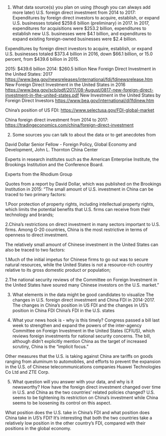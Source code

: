 1. What data source(s) you plan on using (though you can always add more later)
U.S. foreign direct investment from 2014 to 2017: 
Expenditures by foreign direct investors to acquire, establish, or expand U.S. businesses totaled $259.6 billion (preliminary) in 2017. In 2017, expenditures for acquisitions were $253.2 billion, expenditures to establish new U.S. businesses were $4.1 billion, and expenditures to expand existing foreign-owned businesses were $2.4 billion.

Expenditures by foreign direct investors to acquire, establish, or expand U.S. businesses totaled
$373.4 billion in 2016, down $66.1 billion, or 15.0 percent, from $439.6 billion in 2015. 

2015: $439.6 billion 
2014: $260.5 billion 
New Foreign Direct Investment in the United States: 2017
https://www.bea.gov/newsreleases/international/fdi/fdinewsrelease.htm
New Foreign Direct Investment in the United States in 2016
https://www.bea.gov/scb/pdf/2017/08-August/0817-new-foreign-direct-investment-in-the-united-states.pdf
New Investment in the United States by Foreign Direct Investors
https://www.bea.gov/international/di1fdinew.htm

China’s position of US FDI:
https://www.selectusa.gov/FDI-global-market

China foreign direct investment from 2014 to 2017: 
https://tradingeconomics.com/china/foreign-direct-investment

2.	Some sources you can talk to about the data or to get anecdotes from 

David Dollar
Senior Fellow - Foreign Policy, Global Economy and Development, John L. Thornton China Center

Experts in research institutes such as the American Enterprise Institute, the Brookings Institution and the Conference Board.

Experts from the Rhodium Group 

Quotes from a report by David Dollar, which was published on the Brookings Institution in 2015:
“The small amount of U.S. investment in China can be traced to two primary factors: 

1.Poor protection of property rights, including intellectual property rights, which limits the potential benefits that U.S. firms can receive from their technology and brands; 

2.China’s restrictions on direct investment in many sectors important to U.S. firms. Among G-20 countries, China is the most restrictive in terms of openness to direct investment.

The relatively small amount of Chinese investment in the United States can also be traced to two factors: 

1.Much of the initial impetus for Chinese firms to go out was to secure natural resources, while the United States is not a resource-rich country relative to its gross domestic product or population;

2.The national security reviews of the Committee on Foreign Investment in the United States have soured many Chinese investors on the U.S. market.”

3.	What elements in the data might be good candidates to visualize
The changes in U.S. foreign direct investment and China FDI in 2014-2017. 
The changes in China’s position in US FDI and the changes in US’s position in China FDI
China’s FDI in the U.S. states

4.	What your news hook is - why is this timely?
Congress passed a bill last week to strengthen and expand the powers of the inter-agency Committee on Foreign Investment in the United States (CFIUS), which reviews foreign investments for national security concerns. The bill, although didn’t explicitly mention China as the target of increased scrutiny, China is the “implicit focus.”

Other measures that the U.S. is taking against China are tariffs on goods ranging from aluminum to automobiles, and efforts to prevent the expansion in the U.S. of Chinese telecommunications companies Huawei Technologies Co Ltd and ZTE Corp.

5.	What question will you answer with your data, and why is it newsworthy?
How have the foreign direct investment changed over time in U.S. and China as the two countries’ related policies changed? U.S. seems to be tightening its restriction on China’s investment while China seems to be loosening its control on this aspect. 

What position does the U.S. take in China’s FDI and what position does China take in US’s FDI? It’s interesting that both the two countries take a relatively low position in the other country’s FDI, compared with their positions in the global economy. 
